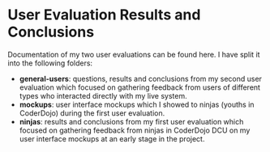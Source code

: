 # User Evaluation Results and Conclusions

Documentation of my two user evaluations can be found here. I have split it into the following folders:

  * **general-users**: questions, results and conclusions from my second user evaluation which focused on gathering feedback from users of different types who interacted directly with my live system.
  * **mockups**: user interface mockups which I showed to ninjas (youths in CoderDojo) during the first user evaluation.
  * **ninjas**: results and conclusions from my first user evaluation which focused on gathering feedback from ninjas in CoderDojo DCU on my user interface mockups at an early stage in the project.